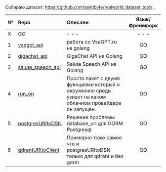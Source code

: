 Собираю датасет: https://github.com/saintbyte/realworld_dataset_tools . 



 №   |   Repo                                                                   |         Описани                                                                                                                                  |Язык/Фреймворк |
-----|:-------------------------------------------------------------------------|:-------------------------------------------------------------------------------------------------------------------------------------------------|:-------------:|
  X  |   *GO*                                                                   |  - - -                                                                                                                                           | - - -         |
  1  |  [vsegpt_api](https://github.com/saintbyte/vsegpt_api)                   | работа со VseGPT.ru на golang                                                                                                                    |  GO           |
  2  |  [gigachat_api](https://github.com/saintbyte/gigachat_api)               | GigaChat API на Golang                                                                                                                           |  GO           | 
  3  |  [salute_speech_api](https://github.com/saintbyte/salute_speech_api)     | Salute Speech API на Golang                                                                                                                      |  GO           | 
  4  |  [run_on](https://github.com/saintbyte/run_on)                           | Просто пакет с двумя фукнциями который о окружению среды узнает на каком облачном провайдере он запущен.                                         |  GO           | 
  5  |  [postgresURItoDSN](https://github.com/saintbyte/postgresURItoDSN)       | Решение проблемы database_url для GORM Postgresql                                                                                                |  GO           | 
  6  |  [qdrantURItoClient]( https://github.com/saintbyte/qdrantURItoClient)    | Примерно тоже самое что и postgresURItoDSN только для qdrant и без gorm                                                                          |  GO           |

